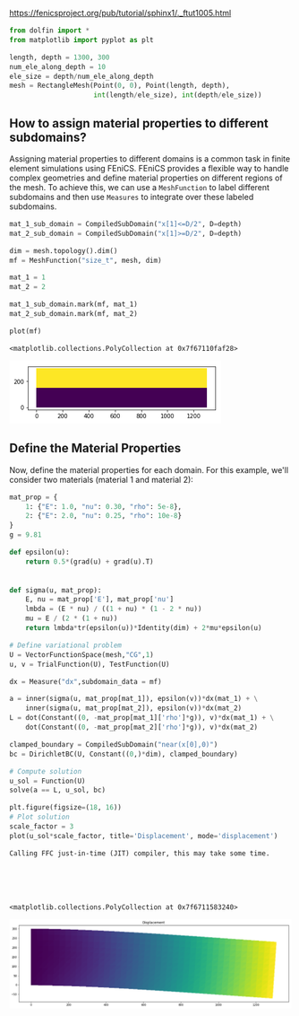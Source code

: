 <https://fenicsproject.org/pub/tutorial/sphinx1/._ftut1005.html>


```python
from dolfin import *
from matplotlib import pyplot as plt
```


```python
length, depth = 1300, 300
num_ele_along_depth = 10
ele_size = depth/num_ele_along_depth
mesh = RectangleMesh(Point(0, 0), Point(length, depth),
                     int(length/ele_size), int(depth/ele_size))
```

## How to assign material properties to different subdomains?


Assigning material properties to different domains is a common task in finite element simulations using FEniCS. FEniCS provides a flexible way to handle complex geometries and define material properties on different regions of the mesh. To achieve this, we can use a `MeshFunction` to label different subdomains and then use `Measures` to integrate over these labeled subdomains.



```python
mat_1_sub_domain = CompiledSubDomain("x[1]<=D/2", D=depth)
mat_2_sub_domain = CompiledSubDomain("x[1]>=D/2", D=depth)
```


```python
dim = mesh.topology().dim()
mf = MeshFunction("size_t", mesh, dim)
```


```python
mat_1 = 1
mat_2 = 2
```


```python
mat_1_sub_domain.mark(mf, mat_1)
mat_2_sub_domain.mark(mf, mat_2)
```


```python
plot(mf)
```




    <matplotlib.collections.PolyCollection at 0x7f67110faf28>




    
![png](2_multi_material_files/2_multi_material_9_1.png)
    


## Define the Material Properties

Now, define the material properties for each domain. For this example, we'll consider two materials (material 1 and material 2):



```python
mat_prop = {
    1: {"E": 1.0, "nu": 0.30, "rho": 5e-8},
    2: {"E": 2.0, "nu": 0.25, "rho": 10e-8}
}
g = 9.81
```


```python
def epsilon(u):
    return 0.5*(grad(u) + grad(u).T)


def sigma(u, mat_prop):
    E, nu = mat_prop['E'], mat_prop['nu']
    lmbda = (E * nu) / ((1 + nu) * (1 - 2 * nu))
    mu = E / (2 * (1 + nu))
    return lmbda*tr(epsilon(u))*Identity(dim) + 2*mu*epsilon(u)
```


```python
# Define variational problem
U = VectorFunctionSpace(mesh,"CG",1)
u, v = TrialFunction(U), TestFunction(U)
```


```python
dx = Measure("dx",subdomain_data = mf)
```


```python
a = inner(sigma(u, mat_prop[mat_1]), epsilon(v))*dx(mat_1) + \
    inner(sigma(u, mat_prop[mat_2]), epsilon(v))*dx(mat_2)
L = dot(Constant((0, -mat_prop[mat_1]['rho']*g)), v)*dx(mat_1) + \
    dot(Constant((0, -mat_prop[mat_2]['rho']*g)), v)*dx(mat_2)
```


```python
clamped_boundary = CompiledSubDomain("near(x[0],0)")
bc = DirichletBC(U, Constant((0,)*dim), clamped_boundary)
```


```python
# Compute solution
u_sol = Function(U)
solve(a == L, u_sol, bc)
```


```python
plt.figure(figsize=(18, 16))
# Plot solution
scale_factor = 3
plot(u_sol*scale_factor, title='Displacement', mode='displacement')
```

    Calling FFC just-in-time (JIT) compiler, this may take some time.





    <matplotlib.collections.PolyCollection at 0x7f6711583240>




    
![png](2_multi_material_files/2_multi_material_18_2.png)
    

